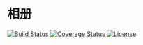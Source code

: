 # 相册

[![Build Status](https://img.shields.io/travis/miaoxing/photo/master.svg?style=flat-square)](https://travis-ci.org/miaoxing/photo)
[![Coverage Status](https://img.shields.io/coveralls/miaoxing/photo.svg?style=flat-square)](https://coveralls.io/r/miaoxing/photo?branch=master)
[![License](http://img.shields.io/badge/license-MIT-brightgreen.svg?style=flat-square)](http://www.opensource.org/licenses/MIT)
